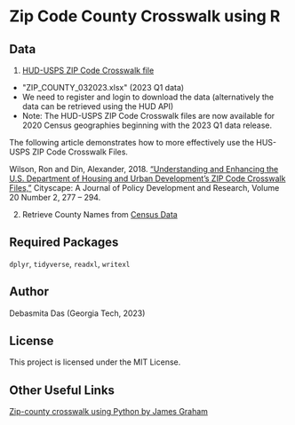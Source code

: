 # Zip Code County Crosswalk using R

## Data 

1. [HUD-USPS ZIP Code Crosswalk file](https://www.huduser.gov/portal/datasets/usps_crosswalk.html)
 - "ZIP_COUNTY_032023.xlsx" (2023 Q1 data)
 - We need to register and login to download the data (alternatively the data can be retrieved using the HUD API)
 - Note: The HUD-USPS ZIP Code Crosswalk files are now available for 2020 Census geographies beginning with the 2023 Q1 data release.
    
The following article demonstrates how to more effectively use the HUS-USPS ZIP Code Crosswalk Files.

Wilson, Ron and Din, Alexander, 2018. [“Understanding and Enhancing the U.S. Department of Housing and Urban Development’s 
ZIP Code Crosswalk Files,”](https://www.huduser.gov/portal/periodicals/cityscpe/vol20num2/ch16.pdf) Cityscape: A Journal of Policy Development and Research, Volume 20 Number 2, 277 – 294. 

2. Retrieve County Names from [Census Data](https://www.census.gov/data/datasets/2021/demo/saipe/2021-state-and-county.html)

## Required Packages
`dplyr`, `tidyverse`, `readxl`, `writexl`

## Author
Debasmita Das (Georgia Tech, 2023)

## License
This project is licensed under the MIT License.

## Other Useful Links
[Zip-county crosswalk using Python by James Graham](https://github.com/jagman88/Crosswalk-ZipCode-County-CBSA)


